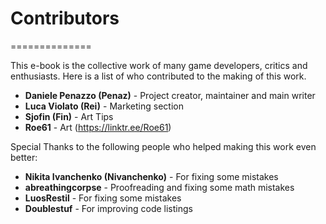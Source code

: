 Contributors
==============

==============

This e-book is the collective work of many game developers, critics and enthusiasts. Here is a list of who contributed to the making of this work.

- **Daniele Penazzo (Penaz)** - Project creator, maintainer and main writer
- **Luca Violato (Rei)** - Marketing section
- **Sjofin (Fin)** - Art Tips
- **Roe61** - Art (<https://linktr.ee/Roe61>)

Special Thanks to the following people who helped making this work even better:

- **Nikita Ivanchenko (Nivanchenko)** - For fixing some mistakes
- **abreathingcorpse** - Proofreading and fixing some math mistakes
- **LuosRestil** - For fixing some mistakes
- **Doublestuf** - For improving code listings
